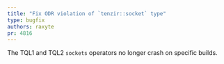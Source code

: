 ```yaml
---
title: "Fix ODR violation of `tenzir::socket` type"
type: bugfix
authors: raxyte
pr: 4816
---
```


The TQL1 and TQL2 `sockets` operators no longer crash on specific builds.
